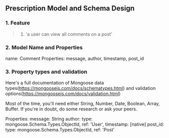 ## Prescription Model and Schema Design 

### 1. Feature

>1. 'a user can view all comments on a post' 

### 2. Model Name and Properties

name: Comment
Properties: message, author, timestamp, post_id

### 3. Property types and validation

Here's a full documentation of Mongoose data types(https://mongoosejs.com/docs/schematypes.html) and validation options(https://mongoosejs.com/docs/validation.html)

Most of the time, you'll need either String, Number, Date, Boolean, Array, Buffer. If you're in doubt, do some research or ask your peers.

Properties: 
message: String
author: type: mongoose.Schema.Types.ObjectId, ref: 'User',
timestamp: [native]
post_id: type: mongoose.Schema.Types.ObjectId, ref: 'Post'


